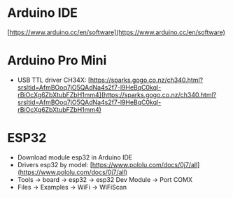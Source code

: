 # Arduino IDE
[https://www.arduino.cc/en/software](https://www.arduino.cc/en/software)

# Arduino Pro Mini
- USB TTL driver CH34X: [https://sparks.gogo.co.nz/ch340.html?srsltid=AfmBOoq7jO5QAdNa4s2f7-l9HeBqC0kql-rBiOcXg6ZbXtubFZbH1mm4](https://sparks.gogo.co.nz/ch340.html?srsltid=AfmBOoq7jO5QAdNa4s2f7-l9HeBqC0kql-rBiOcXg6ZbXtubFZbH1mm4)

# ESP32
- Download module esp32 in Arduino IDE
- Drivers esp32 by model: [https://www.pololu.com/docs/0j7/all](https://www.pololu.com/docs/0j7/all)
- Tools -> board -> esp32 -> esp32 Dev Module -> Port COMX
- Files -> Examples -> WiFi -> WiFiScan
